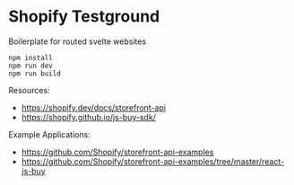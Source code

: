 # Shopify Testground

Boilerplate for routed svelte websites

```
npm install
npm run dev
npm run build
```

Resources:
- https://shopify.dev/docs/storefront-api
- https://shopify.github.io/js-buy-sdk/

Example Applications:
- https://github.com/Shopify/storefront-api-examples
- https://github.com/Shopify/storefront-api-examples/tree/master/react-js-buy
